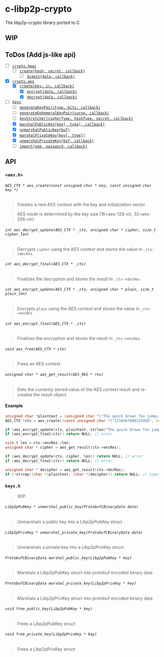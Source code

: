 # c-libp2p-crypto

The libp2p-crypto library ported to C

## WIP

## ToDos (Add js-like api)
  -  [ ] [`crypto.hmac`](#hmac)
     -  [ ] [`create(hash, secret, callback)`](#createhash-secret-callback)
       -  [ ] [`digest(data, callback)`](#digestdata-callback)
  -  [x] [`crypto.aes`](#aes)
     -  [x] [`create(key, iv, callback)`](#createkey-iv-callback)
        -  [x] [`encrypt(data, callback)`](#encryptdata-callback)
        -  [x] [`decrypt(data, callback)`](#decryptdata-callback)
  -  [ ] [`keys`](#keys)
     -  [ ] [`generateKeyPair(type, bits, callback)`](#generatekeypairtype-bits-callback)
     -  [ ] [`generateEphemeralKeyPair(curve, callback)`](#generateephemeralkeypaircurve-callback)
     -  [ ] [`keyStretcher(cipherType, hashType, secret, callback)`](#keystretcherciphertype-hashtype-secret-callback)
     -  [x] [`marshalPublicKey(key[, type], callback)`](#marshalpublickeykey-type-callback)
     -  [x] [`unmarshalPublicKey(buf)`](#unmarshalpublickeybuf)
     -  [x] [`marshalPrivateKey(key[, type])`](#marshalprivatekeykey-type)
     -  [x] [`unmarshalPrivateKey(buf, callback)`](#unmarshalprivatekeybuf-callback)
     -  [ ] [`import(pem, password, callback)`](#importpem-password-callback)

## API

###  `<aes.h>`

######  `AES_CTX * aes_create(const unsigned char * key, const unsigned char key *)`

> Creates a new AES context with the key and initialization vector

> AES mode is determined by the key size (16=aes-128-ctr, 32=aes-256-ctr)

######  `int aes_decrypt_update(AES_CTX * _ctx, unsigned char * cipher, size_t cipher_len)`

> Decrypts `cipher` using the AES context and stores the value in `_ctx->decRes`

######  `int aes_decrypt_final(AES_CTX * _ctx)`

> Finalizes the decryption and stores the result in `_ctx->decRes`

######  `int aes_encrypt_update(AES_CTX * _ctx, unsigned char * plain, size_t plain_len)`

> Encrypts `plain` using the AES context and stores the value in `_ctx->encRes`

######  `int aes_encrypt_final(AES_CTX * _ctx)`

> Finalizes the encryption and stores the result in `_ctx->encRes`

###### `void aes_free(AES_CTX * ctx)`

> Frees an AES context

###### `unsigned char * aes_get_result(AES_RES * res)`

> Gets the currently stored value of the AES context result and re-creates the result object

#### Example

```c
unsigned char *plaintext = (unsigned char *)"The quick brown fox jumps over the lazy dog";
AES_CTX *ctx = aes_create((const unsigned char *)"1234567890123456", (const unsigned char *)"1234567890123456");

if (aes_encrypt_update(ctx, plaintext, strlen("The quick brown fox jumps over the lazy dog"))) return NULL; // error
if (aes_encrypt_final(ctx)) return NULL; // error

size_t len = ctx->encRes->len;
unsigned char * cipher = aes_get_result(ctx->encRes);

if (aes_decrypt_update(ctx, cipher, len)) return NULL; // error
if (aes_decrypt_final(ctx)) return NULL; // error

unsigned char * decipher = aes_get_result(ctx->decRes);
if (!strcmp((char *)plaintext, (char *)decipher)) return NULL; // input does not match output
```

### `keys.h`

> WIP

###### `Libp2pPubKey * unmarshal_public_key(ProtobufCBinaryData data)`

> Unmarshals a public key into a Libp2pPubKey struct

###### `Libp2pPrivKey * unmarshal_private_key(ProtobufCBinaryData data)`

> Unmarshals a private key into a Libp2pPrivKey struct

###### `ProtobufCBinaryData marshal_public_key(Libp2pPubKey * key)`

> Marshals a Libp2pPubKey struct into protobuf encoded binary data

###### `ProtobufCBinaryData marshal_private_key(Libp2pPrivKey * key)`

> Marshals a Libp2pPrivKey struct into protobuf encoded binary data

###### `void free_public_key(Libp2pPubKey * key)`

> Frees a Libp2pPubKey struct

###### `void free_private_key(Libp2pPrivKey * key)`

> Frees a Libp2pPrivKey struct

